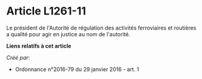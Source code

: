 # Article L1261-11

Le président de l'Autorité de régulation des activités ferroviaires et routières a qualité pour agir en justice au nom de
l'autorité.

**Liens relatifs à cet article**

_Créé par_:

  - Ordonnance n°2016-79 du 29 janvier 2016 - art. 1
